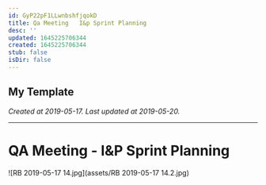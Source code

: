 ```yaml
---
id: GyP22pF1LLwnbshfjqokD
title: Qa Meeting   I&p Sprint Planning
desc: ''
updated: 1645225706344
created: 1645225706344
stub: false
isDir: false
---
```

My Template
---

_Created at 2019-05-17._
_Last updated at 2019-05-20._




---

# QA Meeting - I&P Sprint Planning


![RB 2019-05-17 14.jpg](assets/RB 2019-05-17 14.2.jpg)

